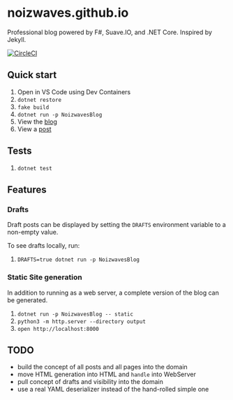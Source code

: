 # noizwaves.github.io

Professional blog powered by F#, Suave.IO, and .NET Core. Inspired by Jekyll.

[![CircleCI](https://circleci.com/gh/noizwaves/blog/tree/master.svg?style=svg)](https://circleci.com/gh/noizwaves/blog/tree/master)

## Quick start

1.  Open in VS Code using Dev Containers
1.  `dotnet restore`
1.  `fake build`
1.  `dotnet run -p NoizwavesBlog`
1.  View the [blog](http://localhost:8080)
1.  View a [post](http://localhost:8080/2018/12/10/hello-fsharp-world)

## Tests

1.  `dotnet test`

## Features

### Drafts

Draft posts can be displayed by setting the `DRAFTS` environment variable to a non-empty value.

To see drafts locally, run:
1.  `DRAFTS=true dotnet run -p NoizwavesBlog`

### Static Site generation

In addition to running as a web server, a complete version of the blog can be generated.

1. `dotnet run -p NoizwavesBlog -- static`
1. `python3 -m http.server --directory output`
1. `open http://localhost:8000`

## TODO

- build the concept of all posts and all pages into the domain
- move HTML generation into HTML and `handle` into WebServer
- pull concept of drafts and visibility into the domain
- use a real YAML deserializer instead of the hand-rolled simple one